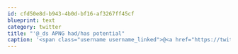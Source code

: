 ```yaml
---
id: cfd50e8d-b943-4b0d-bf16-af3267ff45cf
blueprint: text
category: twitter
title: "'@_ds APNG had/has potential"
caption: '<span class="username username_linked">@<a href="https://twitter.com/_ds" title="Dustin Senos">_ds</a></span> APNG had/has potential'
---
```

